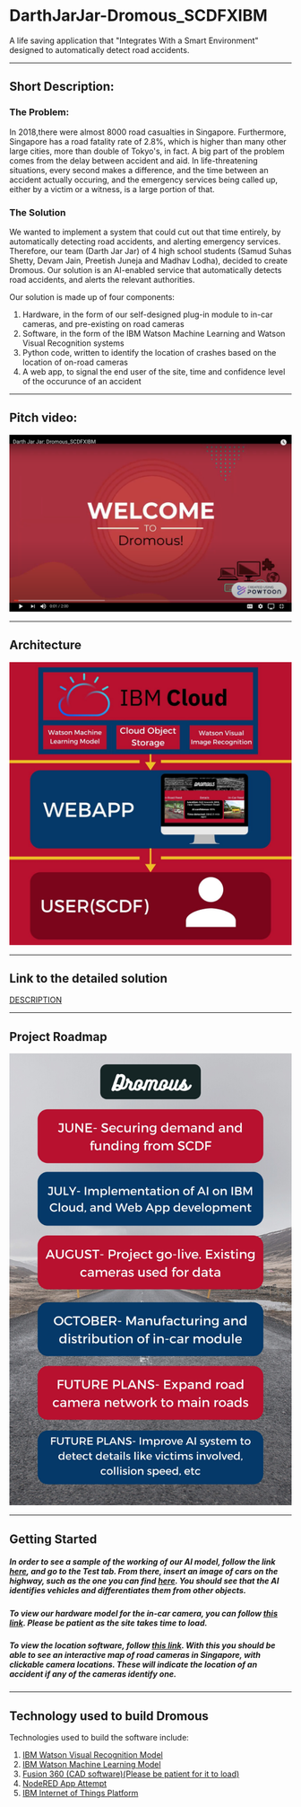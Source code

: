 # DarthJarJar-Dromous_SCDFXIBM
A life saving application that "Integrates With a Smart Environment" designed to automatically detect road accidents.

---

## Short Description:

### The Problem:

In 2018,there were almost 8000 road casualties in Singapore. Furthermore, Singapore has a road fatality rate of 2.8%, which is higher than many other large cities, more than double of Tokyo's, in fact. A big part of the problem comes from the delay between accident and aid. In life-threatening situations, every second makes a difference, and the time between an accident actually occuring, and the emergency services being called up, either by a victim or a witness, is a large portion of that.

### The Solution

We wanted to implement a system that could cut out that time entirely, by automatically detecting road accidents, and alerting emergency services. Therefore, our team (Darth Jar Jar) of 4 high school students (Samud Suhas Shetty, Devam Jain, Preetish Juneja and Madhav Lodha), decided to create Dromous. Our solution is an AI-enabled service that automatically detects road accidents, and alerts the relevant authorities.

Our solution is made up of four components:
1. Hardware, in the form of our self-designed plug-in module to in-car cameras, and pre-existing on road cameras
2. Software, in the form of the IBM Watson Machine Learning and Watson Visual Recognition systems
3. Python code, written to identify the location of crashes based on the location of on-road cameras
4. A web app, to signal the end user of the site, time and confidence level of the occurunce of an accident

---

## Pitch video:

[![Watch the video](https://github.com/DJrocks192s/DarthJarJar-Dromous_SCDFXIBM/blob/master/MaterialsFolder/pitch%20video%20starting%20screen.png)](https://youtu.be/2zeULYH6-kI)

---

## Architecture

![alt text][logo]

[logo]: https://github.com/DJrocks192s/DarthJarJar-Dromous_SCDFXIBM/blob/master/MaterialsFolder/Dromous%20Architecture(1).jpg "Dromous Architecture"
---

## Link to the detailed solution
[DESCRIPTION](https://github.com/DJrocks192s/DarthJarJar-Dromous_SCDFXIBM/blob/master/MaterialsFolder/DESCRIPTION.md)

---

## Project Roadmap

![alt text][logo2]

[logo2]: https://github.com/DJrocks192s/DarthJarJar-Dromous_SCDFXIBM/blob/master/MaterialsFolder/Dromous%20Roadmap.jpg "Dromous Roadmap"

---

## Getting Started

##### In order to see a sample of the working of our AI model, follow the link [here](https://dataplatform.cloud.ibm.com/studio/watson-vision-combined/d7e670d3-e6a6-42df-b14f-5b59d4f7bf80/view/objects?project_id=1fabf3ad-01f9-47c6-8594-bede42f9a743&training_definition_id=036b6927-e955-4e63-8763-ccfa3e4cf1a5&context=wdp), and go to the Test tab. From there, insert an image of cars on the highway, such as the one you can find [here](https://github.com/DJrocks192s/DarthJarJar-Dromous_SCDFXIBM/blob/master/MaterialsFolder/ch1.jpg). You should see that the AI identifies vehicles and differentiates them from other objects.

##### To view our hardware model for the in-car camera, you can follow [this link](https://a360.co/3hsN7vt). Please be patient as the site takes time to load.

##### To view the location software, follow [this link](https://github.com/DJrocks192s/DarthJarJar-Dromous_SCDFXIBM/blob/master/MaterialsFolder/Camera%20Map%20Singapore%20Code.ipynb). With this you should be able to see an interactive map of road cameras in Singapore, with clickable camera locations. These will indicate the location of an accident if any of the cameras identify one.
---

## Technology used to build Dromous
Technologies used to build the software include:
 1. [IBM Watson Visual Recognition Model](https://dataplatform.cloud.ibm.com/studio/watson-vision-combined/d7e670d3-e6a6-42df-b14f-5b59d4f7bf80/view/objects?project_id=1fabf3ad-01f9-47c6-8594-bede42f9a743&training_definition_id=036b6927-e955-4e63-8763-ccfa3e4cf1a5&context=wdp)
 2. [IBM Watson Machine Learning Model](https://dataplatform.cloud.ibm.com/analytics/notebooks/v2/683f27e4-c6ca-494b-b6fd-2c21ad492626/view?projectid=1fabf3ad-01f9-47c6-8594-bede42f9a743&context=wdp)
3. [Fusion 360 (CAD software)(Please be patient for it to load)](https://a360.co/3hsN7vt)
4. [NodeRED App Attempt](https://drive.google.com/drive/folders/1Q5gRBJs6PpXVmlbyriSBuKN01Wwnql15?usp=sharing)
5. [IBM Internet of Things Platform](https://developer.ibm.com/technologies/iot/tutorials/how-to-create-an-internet-of-things-platform-starter-application/)
